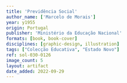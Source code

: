 ```yaml
---
title: 'Previdência Social'
author_name: ['Marcelo de Morais']
year: y1955
origin: Portugal
publisher: 'Ministério da Educação Nacional'
formats: [book, book-cover]
disciplines: [graphic-design, illustration]
tags: ["Colecção Educativa", "Estado Novo"]
ref: sol-030-0126
image_count: 5
layout: artifact
date_added: 2022-09-29
---
```

